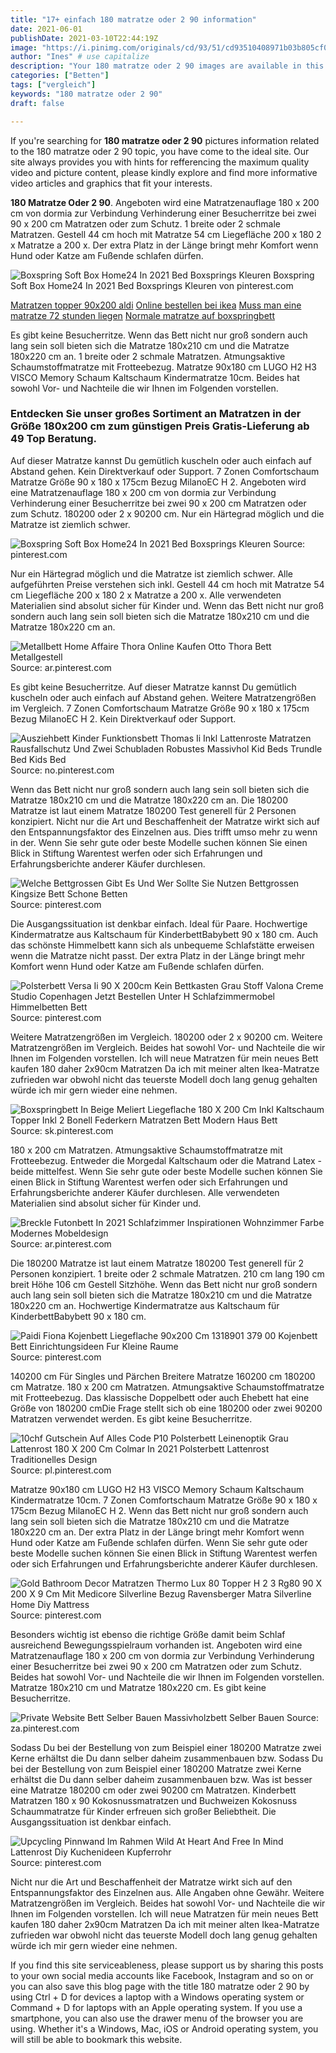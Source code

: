 ```yaml
---
title: "17+ einfach 180 matratze oder 2 90 information"
date: 2021-06-01
publishDate: 2021-03-10T22:44:19Z
image: "https://i.pinimg.com/originals/cd/93/51/cd93510408971b03b805cf0f6f9aab66.png"
author: "Ines" # use capitalize
description: "Your 180 matratze oder 2 90 images are available in this site. 180 matratze oder 2 90 are a topic that is being searched for and liked by netizens now. You can Get the 180 matratze oder 2 90 files here. Find and Download all royalty-free images."
categories: ["Betten"]
tags: ["vergleich"]
keywords: "180 matratze oder 2 90"
draft: false

---
```


If you're searching for **180 matratze oder 2 90** pictures information related to the 180 matratze oder 2 90 topic, you have come to the ideal  site. Our site always  provides you with  hints  for refferencing  the maximum  quality video and picture  content, please kindly explore and find more informative video articles and graphics that fit your interests.

**180 Matratze Oder 2 90**. Angeboten wird eine Matratzenauflage 180 x 200 cm von dormia zur Verbindung Verhinderung einer Besucherritze bei zwei 90 x 200 cm Matratzen oder zum Schutz. 1 breite oder 2 schmale Matratzen. Gestell 44 cm hoch mit Matratze 54 cm Liegefläche 200 x 180 2 x Matratze a 200 x. Der extra Platz in der Länge bringt mehr Komfort wenn Hund oder Katze am Fußende schlafen dürfen.

![Boxspring Soft Box Home24 In 2021 Bed Boxsprings Kleuren](https://i.pinimg.com/originals/aa/3d/02/aa3d028e99c846b44b4d61523e698e75.jpg "Boxspring Soft Box Home24 In 2021 Bed Boxsprings Kleuren")
Boxspring Soft Box Home24 In 2021 Bed Boxsprings Kleuren von pinterest.com

[Matratzen topper 90x200 aldi](/matratzen-topper-90x200-aldi/)
[Online bestellen bei ikea](/online-bestellen-bei-ikea/)
[Muss man eine matratze 72 stunden liegen](/muss-man-eine-matratze-72-stunden-liegen/)
[Normale matratze auf boxspringbett](/normale-matratze-auf-boxspringbett/)

Es gibt keine Besucherritze. Wenn das Bett nicht nur groß sondern auch lang sein soll bieten sich die Matratze 180x210 cm und die Matratze 180x220 cm an. 1 breite oder 2 schmale Matratzen. Atmungsaktive Schaumstoffmatratze mit Frotteebezug. Matratze 90x180 cm LUGO H2 H3 VISCO Memory Schaum Kaltschaum Kindermatratze 10cm. Beides hat sowohl Vor- und Nachteile die wir Ihnen im Folgenden vorstellen.

### Entdecken Sie unser großes Sortiment an Matratzen in der Größe 180x200 cm zum günstigen Preis Gratis-Lieferung ab 49 Top Beratung.

Auf dieser Matratze kannst Du gemütlich kuscheln oder auch einfach auf Abstand gehen. Kein Direktverkauf oder Support. 7 Zonen Comfortschaum Matratze Größe 90 x 180 x 175cm Bezug MilanoEC H 2. Angeboten wird eine Matratzenauflage 180 x 200 cm von dormia zur Verbindung Verhinderung einer Besucherritze bei zwei 90 x 200 cm Matratzen oder zum Schutz. 180200 oder 2 x 90200 cm. Nur ein Härtegrad möglich und die Matratze ist ziemlich schwer.


![Boxspring Soft Box Home24 In 2021 Bed Boxsprings Kleuren](https://i.pinimg.com/originals/aa/3d/02/aa3d028e99c846b44b4d61523e698e75.jpg "Boxspring Soft Box Home24 In 2021 Bed Boxsprings Kleuren")
Source: pinterest.com

Nur ein Härtegrad möglich und die Matratze ist ziemlich schwer. Alle aufgeführten Preise verstehen sich inkl. Gestell 44 cm hoch mit Matratze 54 cm Liegefläche 200 x 180 2 x Matratze a 200 x. Alle verwendeten Materialien sind absolut sicher für Kinder und. Wenn das Bett nicht nur groß sondern auch lang sein soll bieten sich die Matratze 180x210 cm und die Matratze 180x220 cm an.

![Metallbett Home Affaire Thora Online Kaufen Otto Thora Bett Metallgestell](https://i.pinimg.com/originals/09/28/68/092868e484bec2c67e7b898cbf52a261.jpg "Metallbett Home Affaire Thora Online Kaufen Otto Thora Bett Metallgestell")
Source: ar.pinterest.com

Es gibt keine Besucherritze. Auf dieser Matratze kannst Du gemütlich kuscheln oder auch einfach auf Abstand gehen. Weitere Matratzengrößen im Vergleich. 7 Zonen Comfortschaum Matratze Größe 90 x 180 x 175cm Bezug MilanoEC H 2. Kein Direktverkauf oder Support.

![Ausziehbett Kinder Funktionsbett Thomas Ii Inkl Lattenroste Matratzen Rausfallschutz Und Zwei Schubladen Robustes Massivhol Kid Beds Trundle Bed Kids Bed](https://i.pinimg.com/736x/b3/99/c2/b399c27d0d84d96bf6044377f8322ce9.jpg "Ausziehbett Kinder Funktionsbett Thomas Ii Inkl Lattenroste Matratzen Rausfallschutz Und Zwei Schubladen Robustes Massivhol Kid Beds Trundle Bed Kids Bed")
Source: no.pinterest.com

Wenn das Bett nicht nur groß sondern auch lang sein soll bieten sich die Matratze 180x210 cm und die Matratze 180x220 cm an. Die 180200 Matratze ist laut einem Matratze 180200 Test generell für 2 Personen konzipiert. Nicht nur die Art und Beschaffenheit der Matratze wirkt sich auf den Entspannungsfaktor des Einzelnen aus. Dies trifft umso mehr zu wenn in der. Wenn Sie sehr gute oder beste Modelle suchen können Sie einen Blick in Stiftung Warentest werfen oder sich Erfahrungen und Erfahrungsberichte anderer Käufer durchlesen.

![Welche Bettgrossen Gibt Es Und Wer Sollte Sie Nutzen Bettgrossen Kingsize Bett Schone Betten](https://i.pinimg.com/originals/f9/e4/7d/f9e47df8b33f15af8f53f9f017f45f97.png "Welche Bettgrossen Gibt Es Und Wer Sollte Sie Nutzen Bettgrossen Kingsize Bett Schone Betten")
Source: pinterest.com

Die Ausgangssituation ist denkbar einfach. Ideal für Paare. Hochwertige Kindermatratze aus Kaltschaum für KinderbettBabybett 90 x 180 cm. Auch das schönste Himmelbett kann sich als unbequeme Schlafstätte erweisen wenn die Matratze nicht passt. Der extra Platz in der Länge bringt mehr Komfort wenn Hund oder Katze am Fußende schlafen dürfen.

![Polsterbett Versa Ii 90 X 200cm Kein Bettkasten Grau Stoff Valona Creme Studio Copenhagen Jetzt Bestellen Unter H Schlafzimmermobel Himmelbetten Bett](https://i.pinimg.com/originals/17/91/ee/1791ee84f68618fe3d5cde91556ebb80.jpg "Polsterbett Versa Ii 90 X 200cm Kein Bettkasten Grau Stoff Valona Creme Studio Copenhagen Jetzt Bestellen Unter H Schlafzimmermobel Himmelbetten Bett")
Source: pinterest.com

Weitere Matratzengrößen im Vergleich. 180200 oder 2 x 90200 cm. Weitere Matratzengrößen im Vergleich. Beides hat sowohl Vor- und Nachteile die wir Ihnen im Folgenden vorstellen. Ich will neue Matratzen für mein neues Bett kaufen 180 daher 2x90cm Matratzen Da ich mit meiner alten Ikea-Matratze zufrieden war obwohl nicht das teuerste Modell doch lang genug gehalten würde ich mir gern wieder eine nehmen.

![Boxspringbett In Beige Meliert Liegeflache 180 X 200 Cm Inkl Kaltschaum Topper Inkl 2 Bonell Federkern Matratzen Bett Modern Haus Bett](https://i.pinimg.com/originals/90/3d/97/903d97cfc5696a82f4d1bec3829fae2f.jpg "Boxspringbett In Beige Meliert Liegeflache 180 X 200 Cm Inkl Kaltschaum Topper Inkl 2 Bonell Federkern Matratzen Bett Modern Haus Bett")
Source: sk.pinterest.com

180 x 200 cm Matratzen. Atmungsaktive Schaumstoffmatratze mit Frotteebezug. Entweder die Morgedal Kaltschaum oder die Matrand Latex - beide mittelfest. Wenn Sie sehr gute oder beste Modelle suchen können Sie einen Blick in Stiftung Warentest werfen oder sich Erfahrungen und Erfahrungsberichte anderer Käufer durchlesen. Alle verwendeten Materialien sind absolut sicher für Kinder und.

![Breckle Futonbett In 2021 Schlafzimmer Inspirationen Wohnzimmer Farbe Modernes Mobeldesign](https://i.pinimg.com/originals/d7/fb/61/d7fb61032fb24475e38205f38b3a3526.jpg "Breckle Futonbett In 2021 Schlafzimmer Inspirationen Wohnzimmer Farbe Modernes Mobeldesign")
Source: ar.pinterest.com

Die 180200 Matratze ist laut einem Matratze 180200 Test generell für 2 Personen konzipiert. 1 breite oder 2 schmale Matratzen. 210 cm lang 190 cm breit Höhe 106 cm Gestell Sitzhöhe. Wenn das Bett nicht nur groß sondern auch lang sein soll bieten sich die Matratze 180x210 cm und die Matratze 180x220 cm an. Hochwertige Kindermatratze aus Kaltschaum für KinderbettBabybett 90 x 180 cm.

![Paidi Fiona Kojenbett Liegeflache 90x200 Cm 1318901 379 00 Kojenbett Bett Einrichtungsideen Fur Kleine Raume](https://i.pinimg.com/originals/4c/fe/ee/4cfeee1cdfbb081f573ef16f8e4ca8b5.jpg "Paidi Fiona Kojenbett Liegeflache 90x200 Cm 1318901 379 00 Kojenbett Bett Einrichtungsideen Fur Kleine Raume")
Source: pinterest.com

140200 cm Für Singles und Pärchen Breitere Matratze 160200 cm 180200 cm Matratze. 180 x 200 cm Matratzen. Atmungsaktive Schaumstoffmatratze mit Frotteebezug. Das klassische Doppelbett oder auch Ehebett hat eine Größe von 180200 cmDie Frage stellt sich ob eine 180200 oder zwei 90200 Matratzen verwendet werden. Es gibt keine Besucherritze.

![10chf Gutschein Auf Alles Code P10 Polsterbett Leinenoptik Grau Lattenrost 180 X 200 Cm Colmar In 2021 Polsterbett Lattenrost Traditionelles Design](https://i.pinimg.com/originals/21/c3/90/21c39063f8a3fcceb3c7829ce700e35a.jpg "10chf Gutschein Auf Alles Code P10 Polsterbett Leinenoptik Grau Lattenrost 180 X 200 Cm Colmar In 2021 Polsterbett Lattenrost Traditionelles Design")
Source: pl.pinterest.com

Matratze 90x180 cm LUGO H2 H3 VISCO Memory Schaum Kaltschaum Kindermatratze 10cm. 7 Zonen Comfortschaum Matratze Größe 90 x 180 x 175cm Bezug MilanoEC H 2. Wenn das Bett nicht nur groß sondern auch lang sein soll bieten sich die Matratze 180x210 cm und die Matratze 180x220 cm an. Der extra Platz in der Länge bringt mehr Komfort wenn Hund oder Katze am Fußende schlafen dürfen. Wenn Sie sehr gute oder beste Modelle suchen können Sie einen Blick in Stiftung Warentest werfen oder sich Erfahrungen und Erfahrungsberichte anderer Käufer durchlesen.

![Gold Bathroom Decor Matratzen Thermo Lux 80 Topper H 2 3 Rg80 90 X 200 X 9 Cm Mit Medicore Silverline Bezug Ravensberger Matra Silverline Home Diy Mattress](https://i.pinimg.com/474x/dd/39/89/dd3989856a4d5e4ecba5aafb95c2ce86.jpg "Gold Bathroom Decor Matratzen Thermo Lux 80 Topper H 2 3 Rg80 90 X 200 X 9 Cm Mit Medicore Silverline Bezug Ravensberger Matra Silverline Home Diy Mattress")
Source: pinterest.com

Besonders wichtig ist ebenso die richtige Größe damit beim Schlaf ausreichend Bewegungsspielraum vorhanden ist. Angeboten wird eine Matratzenauflage 180 x 200 cm von dormia zur Verbindung Verhinderung einer Besucherritze bei zwei 90 x 200 cm Matratzen oder zum Schutz. Beides hat sowohl Vor- und Nachteile die wir Ihnen im Folgenden vorstellen. Matratze 180x210 cm und Matratze 180x220 cm. Es gibt keine Besucherritze.

![Private Website Bett Selber Bauen Massivholzbett Selber Bauen](https://i.pinimg.com/originals/67/51/d8/6751d8854a964c5cd6ef8f941fc80a3b.png "Private Website Bett Selber Bauen Massivholzbett Selber Bauen")
Source: za.pinterest.com

Sodass Du bei der Bestellung von zum Beispiel einer 180200 Matratze zwei Kerne erhältst die Du dann selber daheim zusammenbauen bzw. Sodass Du bei der Bestellung von zum Beispiel einer 180200 Matratze zwei Kerne erhältst die Du dann selber daheim zusammenbauen bzw. Was ist besser eine Matratze 180200 cm oder zwei 90200 cm Matratzen. Kinderbett Matratzen 180 x 90 Kokosnussmatratzen und Buchweizen Kokosnuss Schaummatratze für Kinder erfreuen sich großer Beliebtheit. Die Ausgangssituation ist denkbar einfach.

![Upcycling Pinnwand Im Rahmen Wild At Heart And Free In Mind Lattenrost Diy Kuchenideen Kupferrohr](https://i.pinimg.com/originals/cd/93/51/cd93510408971b03b805cf0f6f9aab66.png "Upcycling Pinnwand Im Rahmen Wild At Heart And Free In Mind Lattenrost Diy Kuchenideen Kupferrohr")
Source: pinterest.com

Nicht nur die Art und Beschaffenheit der Matratze wirkt sich auf den Entspannungsfaktor des Einzelnen aus. Alle Angaben ohne Gewähr. Weitere Matratzengrößen im Vergleich. Beides hat sowohl Vor- und Nachteile die wir Ihnen im Folgenden vorstellen. Ich will neue Matratzen für mein neues Bett kaufen 180 daher 2x90cm Matratzen Da ich mit meiner alten Ikea-Matratze zufrieden war obwohl nicht das teuerste Modell doch lang genug gehalten würde ich mir gern wieder eine nehmen.

If you find this site serviceableness, please support us by sharing this posts to your own social media accounts like Facebook, Instagram and so on or you can also save this blog page with the title 180 matratze oder 2 90 by using Ctrl + D for devices a laptop with a Windows operating system or Command + D for laptops with an Apple operating system. If you use a smartphone, you can also use the drawer menu of the browser you are using. Whether it's a Windows, Mac, iOS or Android operating system, you will still be able to bookmark this website.
